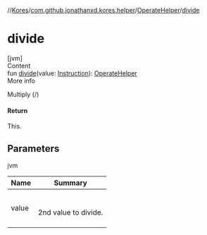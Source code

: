 //[Kores](../../index.md)/[com.github.jonathanxd.kores.helper](../index.md)/[OperateHelper](index.md)/[divide](divide.md)



# divide  
[jvm]  
Content  
fun [divide](divide.md)(value: [Instruction](../../com.github.jonathanxd.kores/-instruction/index.md)): [OperateHelper](index.md)  
More info  


Multiply (/)



#### Return  


This.



## Parameters  
  
jvm  
  
|  Name|  Summary| 
|---|---|
| <a name="com.github.jonathanxd.kores.helper/OperateHelper/divide/#com.github.jonathanxd.kores.Instruction/PointingToDeclaration/"></a>value| <a name="com.github.jonathanxd.kores.helper/OperateHelper/divide/#com.github.jonathanxd.kores.Instruction/PointingToDeclaration/"></a><br><br>2nd value to divide.<br><br>
  
  



